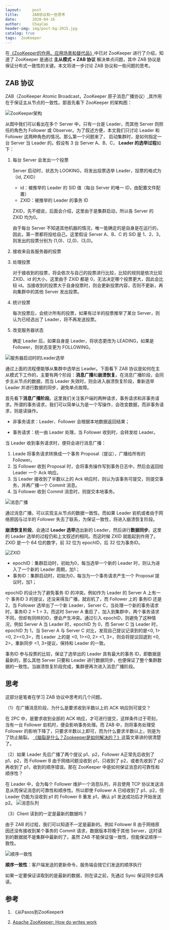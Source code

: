 ```yaml
---
layout:     post
title:      ZAB协议和一些思考
date:       2020-04-16
author:     ChayCao
header-img: img/post-bg-2015.jpg 
catalog: true
tags:  ZooKeeper
---
```



在[《ZooKeeper的作用、应用场景和替代品》](https://juejin.im/post/5e64da0cf265da57360b98bb)中已对 ZooKeeper 进行了介绍，知道了 ZooKeeper 是通过 **主从模式 + ZAB 协议** 解决单点问题，其中 ZAB 协议是保证分布式一致性的关键。本文将进一步讨论 ZAB 协议和一些问题的思考。

## ZAB 协议

ZAB（ZooKeeper Atomic Broadcast，ZooKeeper 原子消息广播协议）,其作用在于保证主从节点的一致性。那首先看下 ZooKeeper 的架构图：

![ZooKeeper架构](https://chaycao-1302020836.cos.ap-shenzhen-fsi.myqcloud.com/chaycao%E4%B8%AA%E4%BA%BA%E5%8D%9A%E5%AE%A2/2020/2020-04-16-ZAB%E5%8D%8F%E8%AE%AE%E5%92%8C%E4%B8%80%E4%BA%9B%E6%80%9D%E8%80%83/zkservice.jpg)

从图中我们可以看出在多个 Server 中，只有一台是 Leader，而其他 Server 则担任的角色为 Follower 或 Observer。为了叙述方便，本文我们只讨论 Leader 和 Follower 这两种角色的情况。那么第一个问题来了， 启动集群时，是如何指定一台 Server 当 Leader 的。假设有 3 台 Server A、B、C， **Leader 的选举过程**如下：

1. 每台 Server 会发出一个投票

   Server 启动时，状态为 LOOKING，将发出投票选举 Leader，投票的格式为（id, ZXID）

   - id：被推举的 Leader 的 SID 值（每台 Server 的唯一 ID，由配置文件配置）
   - ZXID：被推举的 Leader 的事务 ID

   ZXID，先不细说，后面会介绍，这里由于是集群启动，所以各 Server 的 ZXID 均为0。

   由于每台 Server 不知道其他机器的情况，唯一能确定的是自身是在运行的，因此，第一票都将投给自己。这里假设 Server A、B、C 的 SID 是 1、2、3，则发出的投票分别为 (1,0)、(2,0)、(3,0)。

2. 接收来自各服务器的投票

3. 处理投票

   对于接收到的投票，将会依次与自己的投票进行比较，比较的规则是依次比较 ZXID、id 的大小，这里由于 ZXID 都是 0，无法决定哪个投票更大，因此会比较 id。当接收到的投票大于自身投票时，则会更新投票内容，否则不更新，再向集群中的其他 Server 发出投票。

4. 统计投票

   每次投票后，会统计所有的投票，如果有过半的投票推举了某台 Server，则认为已经选出了 Leader，将不再发送投票。

5. 改变服务器状态

   确定 Leader 后，如果自身是 Leader，将状态更改为 LEADING，如果是 Follower，则状态变更为 FOLLOWING。

![服务器启动时的Leader选举](https://chaycao-1302020836.cos.ap-shenzhen-fsi.myqcloud.com/chaycao%E4%B8%AA%E4%BA%BA%E5%8D%9A%E5%AE%A2/2020/2020-04-16-ZAB%E5%8D%8F%E8%AE%AE%E5%92%8C%E4%B8%80%E4%BA%9B%E6%80%9D%E8%80%83/%E6%9C%8D%E5%8A%A1%E5%99%A8%E5%90%AF%E5%8A%A8%E6%97%B6%E7%9A%84Leader%E9%80%89%E4%B8%BE.png)

通过上面的流程便能够从集群中选举出 Leader。下面看下 ZAB 协议是如何在主从模式下工作的，主要有两个阶段：**消息广播**和**崩溃恢复**。在消息广播阶段，会同步主从节点的数据，而当 Leader 失效时，则会进入崩溃恢复阶段，重新选举 Leader 并进行数据的同步，避免单点故障。

首先看下**消息广播阶段**。这里我们关注客户端的两种请求，事务请求和非事务请求。所谓的事务请求，我们可以简单认为是一个写操作，会改变数据，而非事务请求，则是读操作。

- 非事务请求：Leader、Follower 会根据本地数据返回结果；

- 事务请求：统一由 Leader 处理，当 Follower 收到时，会转发给 Leader。

当 Leader 收到事务请求时，便将会进行消息广播：

1. Leade 将事务请求转换成一个事务 Proposal（提议），广播给所有的 Follower。
2. 当 Follower 收到 Proposal 时，会将事务操作写到事务日志中，然后会返回给 Leader 一个 Ack 响应。
3. 当 Leader 接收到了半数以上的 Ack 响应时，则认为该事务可提交，则提交事务，并再广播一个 Commit 消息。
4. 当 Follower 收到 Commit 消息时，则提交本地事务。

![消息广播](https://chaycao-1302020836.cos.ap-shenzhen-fsi.myqcloud.com/chaycao%E4%B8%AA%E4%BA%BA%E5%8D%9A%E5%AE%A2/2020/2020-04-16-ZAB%E5%8D%8F%E8%AE%AE%E5%92%8C%E4%B8%80%E4%BA%9B%E6%80%9D%E8%80%83/%E6%B6%88%E6%81%AF%E5%B9%BF%E6%92%AD.png)

通过消息广播，可以实现主从节点的数据一致性。而如果 Leader 宕机或者由于网络原因与过半的 Follower 失去了联系，为保证一致性，将进入崩溃恢复阶段。

**崩溃恢复阶段**，会通过 **Leader 选举**选出新的 Leader，然后进行**数据同步**。这里的 Leader 选举的过程仍和上文叙述的相同。而这时候 ZXID 就能起到作用了。ZXID 是一个 64 位的数字，前 32 位为 epochID，后 32 位为事务ID。

![ZXID](https://chaycao-1302020836.cos.ap-shenzhen-fsi.myqcloud.com/chaycao%E4%B8%AA%E4%BA%BA%E5%8D%9A%E5%AE%A2/2020/2020-04-16-ZAB%E5%8D%8F%E8%AE%AE%E5%92%8C%E4%B8%80%E4%BA%9B%E6%80%9D%E8%80%83/ZXID.png)

- epochID：集群启动时，初始为0，每当选举一个新的 Leader 时，则认为进入了一个新的 Leader 周期，加1；
- 事务ID：集群启动时，初始为0，每当为一个事务请求产生一个 Proposal 提议时，加1；

epochID 的设计为了避免事务 ID 的冲突。例如作为 Leader 的 Server A 上有一个 事务ID 3 的提议，还没来得及广播，就宕机了，而 Follower 上的 事务ID 还是 2，当 Follower 选举出了一个新 Leader，Server C，当处理一个新的事务请求时，事务ID 2 + 1 = 3，而这时 Server A 重启了，加入到集群中，两个事务请求不同，但却有同样的ID，便会产生冲突。通过引入 epochID，则避免了这种情况，例如 Server A 当 Leader 时，epochID 为 0，而 Server C 当 Leader 时，epochID 为 1，当 Server A 与 Server C 对比，发现自己提议记录到的是<0, 1> <0, 2><0,3>，而 Leader 上的是 <0, 1><0, 2> <1, 3>，则会将提议回退到 <0, 2>，重新同步 <1, 3>提议，保持和 Leader 的一致。

事务ID 参与投票的比较，保证了选举出的 Leader 具有最大的事务 ID，即数据是最新的，那么其他 Server 只要和 Leader 进行数据同步，也便保证了整个集群数据的一致性。当崩溃恢复阶段完成，集群便再次进入消息广播阶段。

## 思考

这部分是笔者在学习 ZAB 协议中思考的几个问题。

（1）在广播消息阶段，为什么是要求收到半数以上的 ACK 响应则可提交？

在 2PC 中，是要求收到全部的 ACK 响应，才可进行提交，这样条件过于苛刻，当有一台 Follower 宕机时，便会影响事务处理。而 ZAB 中，则将事务处理受 Follower 的影响下降了，只要求半数以上即可，而为什么要求半数以上，则是为了防止脑裂。 [《脑裂是什么？Zookeeper是如何解决的？》](https://juejin.im/post/5d36c2f25188257f6a209d37)这篇文章讲的很清楚了。

（2）如果 Leader 先后广播了两个提议 p1、p2，Follower A正常先后收到了 p1、p2，而 Follower B 由于网络问题没收到 p1，只收到了 p2，或者先收到了 p2 再收到了 p1，收到的顺序错误。那在 ZooKeeper 中是如何保证消息的可靠性和顺序性？

在 Leader 中，会为每个 Follower 维护一个消息队列，并且使用 TCP 协议发送消息从而保证消息的可靠性和顺序性。所以即使 Follower A 已经收到了 p1、p2，但 Leader 仍能为没收到 p1 的 Follower B 重发 p1，确认 p1 发送成功后才开始发送 p2。
![消息队列](https://chaycao-1302020836.cos.ap-shenzhen-fsi.myqcloud.com/chaycao%E4%B8%AA%E4%BA%BA%E5%8D%9A%E5%AE%A2/2020/2020-04-16-ZAB%E5%8D%8F%E8%AE%AE%E5%92%8C%E4%B8%80%E4%BA%9B%E6%80%9D%E8%80%83/%E6%B6%88%E6%81%AF%E9%98%9F%E5%88%97.png)

（3）Client 读到的一定是最新的数据吗？

由于 ZAB 的过程，我们可以知道不一定是最新的。例如 Follower B 由于网络原因还没有接收到某个事务的 Commit 请求，数据版本将晚于其他 Server，这时读到的数据就不是集群中最新的了。虽然 ZAB 不能保证强一致性，但能保证顺序一致性。

![顺序一致性](https://chaycao-1302020836.cos.ap-shenzhen-fsi.myqcloud.com/chaycao%E4%B8%AA%E4%BA%BA%E5%8D%9A%E5%AE%A2/2020/2020-04-16-ZAB%E5%8D%8F%E8%AE%AE%E5%92%8C%E4%B8%80%E4%BA%9B%E6%80%9D%E8%80%83/%E9%A1%BA%E5%BA%8F%E4%B8%80%E8%87%B4%E6%80%A7.png)

**顺序一致性**：客户端发送的更新命令，服务端会按它们发送的顺序执行

如果一定要保证读取到的是最新的数据，则在读之前，先通过 Sync 保证同步后再读。



## 参考

1. 《从Paxos到ZooKeeper》

2. [Apache ZooKeeper: How do writes work](https://stackoverflow.com/questions/5420087/apache-zookeeper-how-do-writes-work)

